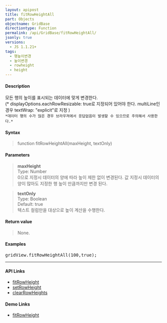 ```yaml
---
layout: apipost
title: fitRowHeightAll
part: Objects
objectname: GridBase
directiontype: Function
permalink: /api/GridBase/fitRowHeightAll/
jsonly: true
versions:
  - JS 1.1.21+
tags:
  - 행높이변경
  - 높이변경
  - rowheight
  - height
---
```



#### Description

 모든 행의 높이를 표시되는 데이터에 맞게 변경한다.   
 (* displayOptions.eachRowResizable: true로 지정되어 있어야 한다. multiLine인 경우 textWrap: "explicit"로 지정 )   
 `*데이터 행의 수가 많은 경우 브라우져에서 응답없음이 발생할 수 있으므로 주의해서 사용한다.*`

#### Syntax

> function fitRowHeightAll(maxHeight, textOnly)  

#### Parameters

> **maxHeight**  
> Type: Number  
> 0으로 지정시 데이터의 양에 따라 높이 제한 없이 변경된다. 값 지정시 데이터의 양이 많아도 지정한 행 높이 만큼까지만 변경 된다.    

> **textOnly**  
> Type: Boolean  
> Default: true  
> 텍스트 컬럼만을 대상으로 높이 계산을 수행한다.   

#### Return value

> None.  

#### Examples 

<pre class="prettyprint">
gridView.fitRowHeightAll(100,true);    
</pre>

---

#### API Links

* [fitRowHeight](/api/GridBase/fitRowHeight)
* [setRowHeight](/api/GridBase/setRowHeight)
* [clearRowHeights](/api/GridBase/clearRowHeights)

#### Demo Links

* [fitRowHeight](http://demo.realgrid.com/Columns/FitRowHeight)